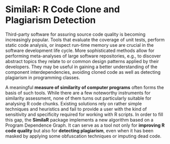 # SimilaR: R Code Clone and Plagiarism Detection

Third-party software for assuring source code quality is becoming increasingly
popular. Tools that evaluate the coverage of unit tests,
perform static code analysis, or inspect run-time memory use
are crucial in the software development life cycle.
More sophisticated methods allow for performing meta-analyses
of large software repositories, e.g., to discover abstract topics they relate to
or common design patterns applied by their developers.
They may be  useful in gaining a better understanding of the component
interdependencies, avoiding cloned code as well as detecting plagiarism
in programming classes.

A meaningful **measure of  similarity of computer programs** often forms
the basis of such tools. While there are a few noteworthy instruments
for similarity assessment, none of them turns out particularly suitable
for analysing R code chunks. Existing solutions rely on rather simple
techniques and heuristics and fail to provide a user with
the kind of sensitivity and specificity required for working with R scripts.
In order to fill this gap, the **SimilaR** package implements a new algorithm
based on a Program Dependence Graph.
It can serve as a tool not only for **improving R code quality**
but also for **detecting plagiarism**, even when it has been masked
by applying some obfuscation techniques or imputing dead code.
